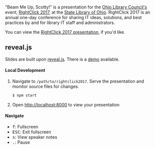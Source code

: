 "Beam Me Up, Scotty!" is a presentation for the [Ohio Library Council's](http://olc.org/) event, [RightClick 2017](http://olc.org/rightclick/), at the [State Library of Ohio](https://library.ohio.gov/). RightClick 2017 is an annual one-day conference for sharing IT ideas, solutions, and best practices by and for library IT staff and administrators. 

You can view the [RightClick 2017 presentation](https://dzoladz.github.io/rightclick2017/), if you'd like.


## reveal.js

Slides are built upon [reveal.js](https://github.com/hakimel/reveal.js). There is a [demo](http://lab.hakim.se/reveal-js/#/) available.

#### Local Development

1. Navigate to `/path/to/rightclick2017`. Serve the presentation and monitor source files for changes.
   ```sh
   $ npm start
   ```

1. Open <http://localhost:8000> to view your presentation

#### Navigate 

- <kbd>f</kbd>: Fullscreen
- <kbd>ESC</kbd>: Exit fullscreen
- <kbd>s</kbd>: View speaker notes
- <kbd>.</kbd>: Pause


